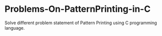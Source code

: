 # Problems-On-PatternPrinting-in-C
Solve different problem statement of Pattern Printing using C programming language.
